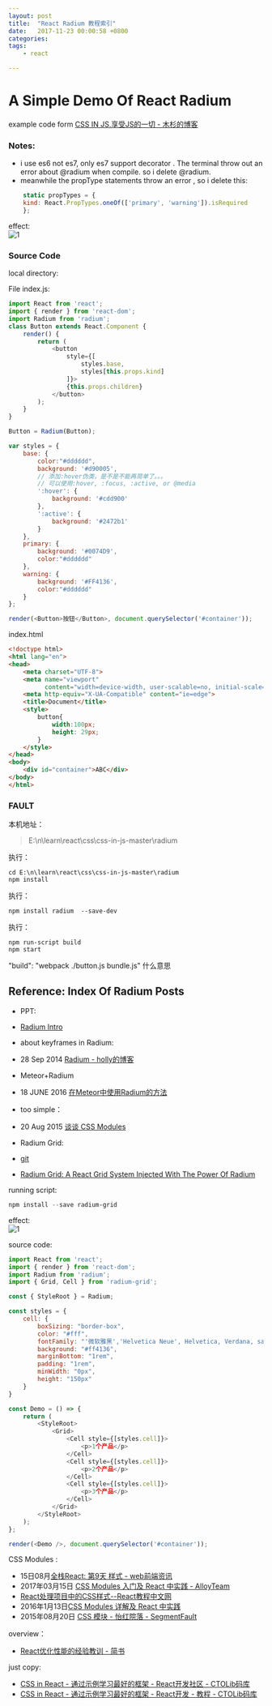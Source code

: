 ```yaml
---
layout: post
title:  "React Radium 教程索引"
date:   2017-11-23 00:00:58 +0800
categories:  
tags: 
    - react 

---
```


#  A Simple Demo Of React Radium #

example code form [CSS IN JS,享受JS的一切 - 木杉的博客](http://mushanshitiancai.github.io/2016/12/21/js/CSS-IN-JS-享受JS的一切/)

### Notes:   ###

* i use es6 not es7, only es7 support decorator . The terminal throw out an  error about @radium  when compile. so i delete @radium. 
* meanwhile the propType statements throw an error , so i delete this:

```javascript
	static propTypes = {
	kind: React.PropTypes.oneOf(['primary', 'warning']).isRequired
	};
```

effect:  
![1](https://i.imgur.com/85Oktq0.gif)

### Source Code ###
local directory:

>

File index.js:

```javascript
import React from 'react';
import { render } from 'react-dom';
import Radium from 'radium';
class Button extends React.Component {
    render() {
        return (
            <button
                style={[
                    styles.base,
                    styles[this.props.kind]
                ]}>
                {this.props.children}
            </button>
        );
    }
}

Button = Radium(Button);

var styles = {
    base: {
        color:"#dddddd",
        background: '#d90005',
        // 添加:hover伪类，是不是不能再简单了。。。
        // 可以使用:hover, :focus, :active, or @media
        ':hover': {
            background: '#cdd900'
        },
        ':active': {
            background: '#2472b1'
        }
    },
    primary: {
        background: '#0074D9',
        color:"#dddddd"
    },
    warning: {
        background: '#FF4136',
        color:"#dddddd"
    }
};

render(<Button>按钮</Button>, document.querySelector('#container'));
```

index.html

```html
<!doctype html>
<html lang="en">
<head>
    <meta charset="UTF-8">
    <meta name="viewport"
          content="width=device-width, user-scalable=no, initial-scale=1.0, maximum-scale=1.0, minimum-scale=1.0">
    <meta http-equiv="X-UA-Compatible" content="ie=edge">
    <title>Document</title>
    <style>
        button{
            width:100px;
            height: 29px;
        }
    </style>
</head>
<body>
    <div id="container">ABC</div>
</body>
</html>
```


### FAULT ###
本机地址：

>    E:\n\learn\react\css\css-in-js-master\radium

执行：

	cd E:\n\learn\react\css\css-in-js-master\radium
	npm install
	
执行：
	
	npm install radium  --save-dev

执行：

	npm run-script build
	npm start


"build": "webpack ./button.js bundle.js"  什么意思



## Reference: Index Of Radium Posts ##

* PPT:
* [Radium Intro](http://chentsulin.github.io/radium-intro/#/)

* about keyframes in Radium:
* 28 Sep 2014 [Radium - holly的博客](http://holly-juan.github.io/blog/技术/2014/09/28/radium.html)

* Meteor+Radium
* 18 JUNE 2016 [在Meteor中使用Radium的方法](http://www.59m59s.com/blog/zai-meteorzhong-shi-yong-radiumde-fang-fa/)

* too simple：
* 20 Aug 2015 [谈谈 CSS Modules](http://boke.io/tan-tan-css-modules/)

* Radium Grid: 
* [git](https://github.com/FormidableLabs/radium-grid)
* [Radium Grid: A React Grid System Injected With The Power Of Radium](http://formidable.com/blog/2016/06/20/radium-grid-a-react-grid-system-injected-with-the-power-of-radium/?utm_content=buffercba8a&utm_medium=social&utm_source=twitter.com&utm_campaign=buffer)

running script:
```powershell
npm install --save radium-grid
```
effect:  
![1](https://i.imgur.com/uLot9qU.gif)

source code:

```javascript
import React from 'react';
import { render } from 'react-dom';
import Radium from 'radium';
import { Grid, Cell } from 'radium-grid';

const { StyleRoot } = Radium;

const styles = {
    cell: {
        boxSizing: "border-box",
        color: "#fff",
        fontFamily: "'微软雅黑','Helvetica Neue', Helvetica, Verdana, sans-serif",
        background: "#ff4136",
        marginBottom: "1rem",
        padding: "1rem",
        minWidth: "0px",
        height: "150px"
    }
}

const Demo = () => {
    return (
        <StyleRoot>
            <Grid>
                <Cell style={[styles.cell]}>
                    <p>1个产品</p>
                </Cell>
                <Cell style={[styles.cell]}>
                    <p>2个产品</p>
                </Cell>
                <Cell style={[styles.cell]}>
                    <p>3个产品</p>
                </Cell>
            </Grid>
        </StyleRoot>
    );
};

render(<Demo />, document.querySelector('#container'));
```


CSS Modules :
* 15日08月[全栈React: 第9天 样式 - web前端资讯](http://nodeing.com/article/414)
* 2017年03月15日 [CSS Modules 入门及 React 中实践 - AlloyTeam](http://www.alloyteam.com/2017/03/getting-started-with-css-modules-and-react-in-practice/)
* [React处理项目中的CSS样式--React教程中文网](http://www.reactpeixun.com/reactganhuo/2017-03-19/284.html)
* 2016年1月13日[CSS Modules 详解及 React 中实践](https://zhuanlan.zhihu.com/purerender/20495964)
*  2015年08月20日 [CSS 模块 - 怡红院落 - SegmentFault](https://segmentfault.com/a/1190000003130731)

overview：
* [React优化性能的经验教训 - 简书](https://www.jianshu.com/p/7a6072664371)

just copy:
* [CSS in React - 通过示例学习最好的框架 - React开发社区 - CTOLib码库](https://java.ctolib.com/joeshub-css-in-react.html)
* [CSS in React - 通过示例学习最好的框架 - React开发 - 教程 - CTOLib码库](https://java.ctolib.com/article/wiki/42569)

